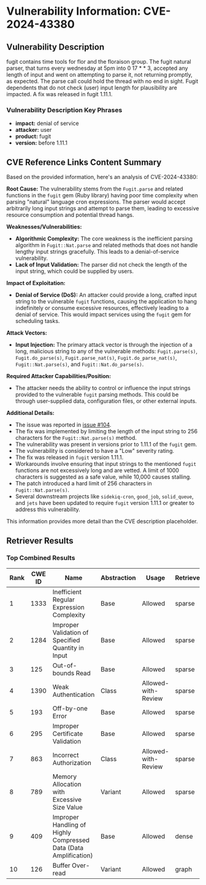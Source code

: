 # Vulnerability Information: CVE-2024-43380

## Vulnerability Description
fugit contains time tools for flor and the floraison group. The fugit natural parser, that turns every wednesday at 5pm into 0 17 * * 3, accepted any length of input and went on attempting to parse it, not returning promptly, as expected. The parse call could hold the thread with no end in sight. Fugit dependents that do not check (user) input length for plausibility are impacted. A fix was released in fugit 1.11.1.

### Vulnerability Description Key Phrases
- **impact:** denial of service
- **attacker:** user
- **product:** fugit
- **version:** before 1.11.1

## CVE Reference Links Content Summary
Based on the provided information, here's an analysis of CVE-2024-43380:

**Root Cause:**
The vulnerability stems from the `Fugit.parse` and related functions in the `fugit` gem (Ruby library) having poor time complexity when parsing "natural" language cron expressions. The parser would accept arbitrarily long input strings and attempt to parse them, leading to excessive resource consumption and potential thread hangs.

**Weaknesses/Vulnerabilities:**
- **Algorithmic Complexity:** The core weakness is the inefficient parsing algorithm in `Fugit::Nat.parse` and related methods that does not handle lengthy input strings gracefully. This leads to a denial-of-service vulnerability.
- **Lack of Input Validation:** The parser did not check the length of the input string, which could be supplied by users.

**Impact of Exploitation:**
- **Denial of Service (DoS):** An attacker could provide a long, crafted input string to the vulnerable `fugit` functions, causing the application to hang indefinitely or consume excessive resources, effectively leading to a denial of service. This would impact services using the `fugit` gem for scheduling tasks.

**Attack Vectors:**
- **Input Injection:** The primary attack vector is through the injection of a long, malicious string to any of the vulnerable methods: `Fugit.parse(s)`, `Fugit.do_parse(s)`, `Fugit.parse_nat(s)`, `Fugit.do_parse_nat(s)`, `Fugit::Nat.parse(s)`, and `Fugit::Nat.do_parse(s)`.

**Required Attacker Capabilities/Position:**
- The attacker needs the ability to control or influence the input strings provided to the vulnerable `fugit` parsing methods. This could be through user-supplied data, configuration files, or other external inputs.

**Additional Details:**
- The issue was reported in [issue #104](https://github.com/floraison/fugit/issues/104).
- The fix was implemented by limiting the length of the input string to 256 characters for the `Fugit::Nat.parse(s)` method.
- The vulnerability was present in versions prior to 1.11.1 of the `fugit` gem.
- The vulnerability is considered to have a "Low" severity rating.
- The fix was released in `fugit` version 1.11.1.
- Workarounds involve ensuring that input strings to the mentioned `fugit` functions are not excessively long and are vetted. A limit of 1000 characters is suggested as a safe value, while 10,000 causes stalling.
- The patch introduced a hard limit of 256 characters in `Fugit::Nat.parse(s)`.
- Several downstream projects like `sidekiq-cron`, `good_job`, `solid_queue`, and `jets` have been updated to require `fugit` version 1.11.1 or greater to address this vulnerability.

This information provides more detail than the CVE description placeholder.

## Retriever Results

### Top Combined Results

| Rank | CWE ID | Name | Abstraction | Usage  | Retrievers | Individual Scores |
|------|--------|------|-------------|-------|------------|-------------------|
| 1 | 1333 | Inefficient Regular Expression Complexity | Base | Allowed | sparse | 0.122 |
| 2 | 1284 | Improper Validation of Specified Quantity in Input | Base | Allowed | sparse | 0.122 |
| 3 | 125 | Out-of-bounds Read | Base | Allowed | sparse | 0.114 |
| 4 | 1390 | Weak Authentication | Class | Allowed-with-Review | sparse | 0.110 |
| 5 | 193 | Off-by-one Error | Base | Allowed | sparse | 0.109 |
| 6 | 295 | Improper Certificate Validation | Base | Allowed | sparse | 0.107 |
| 7 | 863 | Incorrect Authorization | Class | Allowed-with-Review | sparse | 0.106 |
| 8 | 789 | Memory Allocation with Excessive Size Value | Variant | Allowed | sparse | 0.105 |
| 9 | 409 | Improper Handling of Highly Compressed Data (Data Amplification) | Base | Allowed | dense | 0.314 |
| 10 | 126 | Buffer Over-read | Variant | Allowed | graph | 0.002 |

